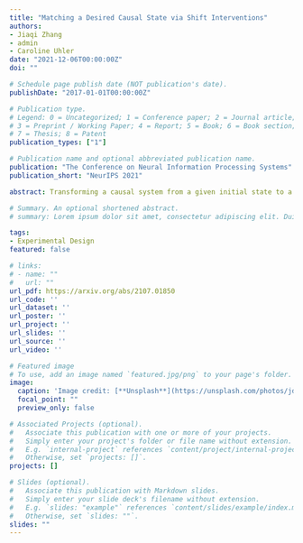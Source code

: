```yaml
---
title: "Matching a Desired Causal State via Shift Interventions"
authors:
- Jiaqi Zhang
- admin
- Caroline Uhler
date: "2021-12-06T00:00:00Z"
doi: ""

# Schedule page publish date (NOT publication's date).
publishDate: "2017-01-01T00:00:00Z"

# Publication type.
# Legend: 0 = Uncategorized; 1 = Conference paper; 2 = Journal article;
# 3 = Preprint / Working Paper; 4 = Report; 5 = Book; 6 = Book section;
# 7 = Thesis; 8 = Patent
publication_types: ["1"]

# Publication name and optional abbreviated publication name.
publication: "The Conference on Neural Information Processing Systems"
publication_short: "NeurIPS 2021"

abstract: Transforming a causal system from a given initial state to a desired target state is an important task permeating multiple fields including control theory, biology, and materials science. In causal models, such transformations can be achieved by performing a set of interventions. In this paper, we consider the problem of identifying a shift intervention that matches the desired mean of a system through active learning. We define the Markov equivalence class that is identifiable from shift interventions and propose two active learning strategies that are guaranteed to exactly match a desired mean. We then derive a worst-case lower bound for the number of interventions required and show that these strategies are optimal for certain classes of graphs. In particular, we show that our strategies may require exponentially fewer interventions than the previously considered approaches, which optimize for structure learning in the underlying causal graph. In line with our theoretical results, we also demonstrate experimentally that our proposed active learning strategies require fewer interventions compared to several baselines.

# Summary. An optional shortened abstract.
# summary: Lorem ipsum dolor sit amet, consectetur adipiscing elit. Duis posuere tellus ac convallis placerat. Proin tincidunt magna sed ex sollicitudin condimentum.

tags:
- Experimental Design
featured: false

# links:
# - name: ""
#   url: ""
url_pdf: https://arxiv.org/abs/2107.01850
url_code: '' 
url_dataset: ''
url_poster: ''
url_project: ''
url_slides: ''
url_source: ''
url_video: ''

# Featured image
# To use, add an image named `featured.jpg/png` to your page's folder. 
image:
  caption: 'Image credit: [**Unsplash**](https://unsplash.com/photos/jdD8gXaTZsc)'
  focal_point: ""
  preview_only: false

# Associated Projects (optional).
#   Associate this publication with one or more of your projects.
#   Simply enter your project's folder or file name without extension.
#   E.g. `internal-project` references `content/project/internal-project/index.md`.
#   Otherwise, set `projects: []`.
projects: []

# Slides (optional).
#   Associate this publication with Markdown slides.
#   Simply enter your slide deck's filename without extension.
#   E.g. `slides: "example"` references `content/slides/example/index.md`.
#   Otherwise, set `slides: ""`.
slides: "" 
---
```


